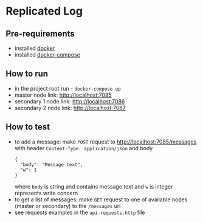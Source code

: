 # Replicated Log

## Pre-requirements
- installed [docker](https://docs.docker.com/engine/install/)
- installed [docker-compose](https://docs.docker.com/compose/install/)

## How to run
- in the project root run - `docker-compose up`
- master node link: [http://localhost:7085](http://localhost:7085)
- secondary 1 node link: [http://localhost:7086](http://localhost:7086)
- secondary 2 node link: [http://localhost:7087](http://localhost:7087)

## How to test
- to add a message: make `POST` request to [http://localhost:7085/messages](http://localhost:7085/messages) 
  with header `Content-Type: application/json` and body
  ```
  {
    "body": "Message text",
    "w": 1
  }
  ```
  where `body` is string and contains message text and `w` is integer 
  represents write concern
- to get a list of messages: make `GET` request to one of available 
  nodes (master or secondary) to the `/messages` url
- see requests examples in the `api-requests.http` file
